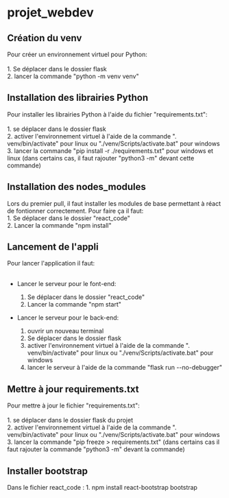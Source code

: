 # projet_webdev
## Création du venv
Pour créer un environnement virtuel pour Python: <br><br>
    1. Se déplacer dans le dossier flask <br>
    2. lancer la commande "python -m venv venv" <br>

## Installation des librairies Python
Pour installer les librairies Python à l'aide du fichier "requirements.txt": <br><br>
    1. se déplacer dans le dossier flask <br>
    2. activer l'environnement virtuel à l'aide de la commande ". venv/bin/activate" pour linux ou "./venv/Scripts/activate.bat" pour windows <br>
    3. lancer la commande "pip install -r ./requirements.txt" pour windows et linux (dans certains cas, il faut rajouter "python3 -m" devant cette commande) <br>

## Installation des nodes_modules
Lors du premier pull, il faut installer les modules de base permettant à réact de fontionner correctement. Pour faire ça il faut: <br>
    1. Se déplacer dans le dossier "react_code" <br>
    2. Lancer la commande "npm install" <br>

## Lancement de l'appli
Pour lancer l'application il faut: <br><br>

* Lancer le serveur pour le font-end:
    1. Se déplacer dans le dossier "react_code"
    2. Lancer la commande "npm start"

* Lancer le serveur pour le back-end:
    1. ouvrir un nouveau terminal
    2. Se déplacer dans le dossier flask
    3. activer l'environnement virtuel à l'aide de la commande ". venv/bin/activate" pour linux ou "./venv/Scripts/activate.bat" pour windows
    4. lancer le serveur à l'aide de la commande "flask run --no-debugger"

## Mettre à jour requirements.txt
Pour mettre à jour le fichier "requirements.txt": <br><br>
    1. se déplacer dans le dossier flask du projet <br>
    2. activer l'environnement virtuel à l'aide de la commande ". venv/bin/activate" pour linux ou "./venv/Scripts/activate.bat" pour windows <br>
    3. lancer la commande "pip freeze > requirements.txt" (dans certains cas il faut rajouter la commande "python3 -m" devant la commande) <br>
    
## Installer bootstrap 
Dans le fichier react_code : 
    1. npm install react-bootstrap bootstrap
